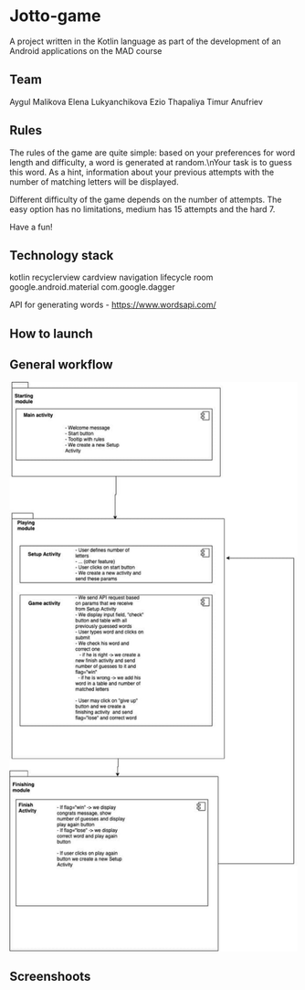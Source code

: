 # Jotto-game
 A project written in the Kotlin language as part of the development of an Android applications on the MAD course

## Team
Aygul Malikova
Elena Lukyanchikova
Ezio Thapaliya
Timur Anufriev

## Rules
The rules of the game are quite simple: based on your preferences for word length and difficulty, a word is generated at random.\nYour task is to guess this word. As a hint, information about your previous attempts with the number of matching letters will be displayed. 

Different difficulty of the game depends on the number of attempts. The easy option has no limitations, medium has 15 attempts and the hard 7.

Have a fun!

## Technology stack
kotlin
recyclerview
cardview
navigation
lifecycle
room
google.android.material
com.google.dagger

API for generating words - https://www.wordsapi.com/

## How to launch

## General workflow
![General components communication idea](https://github.com/AygulMalikova/Jotto-game/blob/master/imagesForReadme/workflow.jpg)

## Screenshoots 

